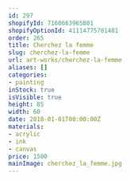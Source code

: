 ```yaml
---
id: 297
shopifyId: 7160663965801
shopifyOptionId: 41114775781481
order: 265
title: Cherchez la femme
slug: cherchez-la-femme
url: art-works/cherchez-la-femme
aliases: []
categories:
- painting
inStock: true
isVisible: true
height: 85
width: 60
date: 2018-01-01T00:00:00Z
materials:
- acrylic
- ink
- canvas
price: 1500
mainImage: cherchez_la_femme.jpg
---
```


